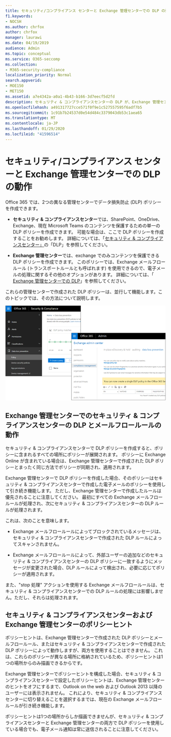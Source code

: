 ```yaml
---
title: セキュリティ/コンプライアンス センターと Exchange 管理センターでの DLP の動作
f1.keywords:
- NOCSH
ms.author: chrfox
author: chrfox
manager: laurawi
ms.date: 04/19/2019
audience: Admin
ms.topic: conceptual
ms.service: O365-seccomp
ms.collection:
- M365-security-compliance
localization_priority: Normal
search.appverid:
- MOE150
- MET150
ms.assetid: a7e4342a-a0a1-4b43-b166-3d7eecf5d2fd
description: セキュリティ & コンプライアンスセンターの DLP が、Exchange 管理センターの DLP およびメールフロールール (トランスポートルール) とどのように連動するかについて説明します。
ms.openlocfilehash: a491317727cce571f0f9e1c527557595f6adf7b5
ms.sourcegitcommit: 1c91b7b24537d0e54d484c3379043db53c1aea65
ms.translationtype: MT
ms.contentlocale: ja-JP
ms.lasthandoff: 01/29/2020
ms.locfileid: "41596514"
---
```

# <a name="how-dlp-works-between-the-security--compliance-center-and-exchange-admin-center"></a>セキュリティ/コンプライアンス センターと Exchange 管理センターでの DLP の動作

Office 365 では、2つの異なる管理センターでデータ損失防止 (DLP) ポリシーを作成できます。
  
- **セキュリティ & コンプライアンスセンター**では、SharePoint、OneDrive、Exchange、現在 Microsoft Teams のコンテンツを保護するための単一の DLP ポリシーを作成できます。 可能な場合は、ここで DLP ポリシーを作成することをお勧めします。 詳細については、「[セキュリティ & コンプライアンスセンター」](data-loss-prevention-policies.md)の「DLP」を参照してください。
    
- **Exchange 管理センター**では、exchange でのみコンテンツを保護できる DLP ポリシーを作成できます。 このポリシーでは、Exchange メールフロールール (トランスポートルールとも呼ばれます) を使用できるので、電子メールの処理に関するその他のオプションがあります。 詳細については、「 [Exchange 管理センターでの DLP](https://go.microsoft.com/fwlink/?linkid=852311)」を参照してください。
    
これらの管理センターで作成された DLP ポリシーは、並行して機能します。このトピックでは、その方法について説明します。
  
![セキュリティ/コンプライアンスセンターと Exchange 管理センターの DLP ページ](media/d3eaa7e7-3b16-457b-bd9c-26707f7b584f.png)
  
## <a name="how-dlp-in-the-security--compliance-center-works-with-dlp-and-mail-flow-rules-in-the-exchange-admin-center"></a>Exchange 管理センターでのセキュリティ & コンプライアンスセンターの DLP とメールフロールールの動作

セキュリティ & コンプライアンスセンターで DLP ポリシーを作成すると、ポリシーに含まれるすべての場所にポリシーが展開されます。 ポリシーに Exchange Online が含まれている場合は、Exchange 管理センターで作成された DLP ポリシーとまったく同じ方法でポリシーが同期され、適用されます。 
  
Exchange 管理センターで DLP ポリシーを作成した場合、そのポリシーはセキュリティ & コンプライアンスセンターで作成した電子メールのポリシーを使用して引き続き機能します。 ただし、Exchange 管理センターで作成したルールは優先されることに注意してください。 最初にすべての Exchange メールフロールールが処理され、次にセキュリティ & コンプライアンスセンターの DLP ルールが処理されます。
  
これは、次のことを意味します。
  
- Exchange メールフロールールによってブロックされているメッセージは、セキュリティ & コンプライアンスセンターで作成された DLP ルールによってスキャンされません。
    
- Exchange メールフロールールによって、外部ユーザーの追加などのセキュリティ & コンプライアンスセンターの DLP ポリシーに一致するようにメッセージが変更された場合、DLP ルールによって検出され、必要に応じてポリシーが適用されます。
    
また、"stop 処理" アクションを使用する Exchange メールフロールールは、セキュリティ & コンプライアンスセンターでの DLP ルールの処理には影響しません。ただし、それらは処理されます。
  
## <a name="policy-tips-in-the-security--compliance-center-vs-the-exchange-admin-center"></a>セキュリティ & コンプライアンスセンターおよび Exchange 管理センターのポリシーヒント

ポリシーヒントは、Exchange 管理センターで作成された DLP ポリシーとメールフロールール、またはセキュリティ & コンプライアンスセンターで作成された DLP ポリシーによって動作しますが、両方を使用することはできません。 これは、これらのポリシーが異なる場所に格納されているため、ポリシーヒントは1つの場所からのみ描画できるからです。
  
Exchange 管理センターでポリシーヒントを構成した場合、セキュリティ & コンプライアンスセンターで設定したポリシーヒントは、Exchange 管理センターのヒントをオフにするまで、Outlook on the web および Outlook 2013 以降のユーザーには表示されません。 これにより、セキュリティ & コンプライアンスセンターに切り替えることを選択するまでは、現在の Exchange メールフロールールが引き続き機能します。
  
ポリシーヒントは1つの場所からしか描画できませんが、セキュリティ & コンプライアンスセンターと Exchange 管理センターの両方で DLP ポリシーを使用している場合でも、電子メール通知は常に送信されることに注意してください。
  

